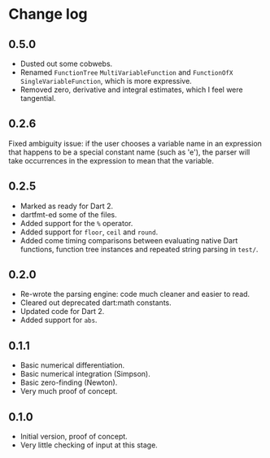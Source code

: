 # Change log

## 0.5.0

- Dusted out some cobwebs.
- Renamed `FunctionTree` `MultiVariableFunction` and `FunctionOfX` `SingleVariableFunction`, which is more expressive.
- Removed zero, derivative and integral estimates, which I feel were tangential.

## 0.2.6

Fixed ambiguity issue: if the user chooses a variable name in an expression that happens to be a special constant name (such as 'e'), the parser will take occurrences in the expression to mean that the variable. 

## 0.2.5

- Marked as ready for Dart 2.
- dartfmt-ed some of the files.
- Added support for the `%` operator.
- Added support for `floor`, `ceil` and `round`.
- Added come timing comparisons between evaluating native Dart functions, function tree instances and repeated string parsing in `test/`.

## 0.2.0

- Re-wrote the parsing engine: code much cleaner and easier to read.
- Cleared out deprecated dart:math constants.
- Updated code for Dart 2.
- Added support for `abs`.

## 0.1.1

- Basic numerical differentiation.
- Basic numerical integration (Simpson).
- Basic zero-finding (Newton).
- Very much proof of concept.

## 0.1.0

- Initial version, proof of concept.
- Very little checking of input at this stage.

